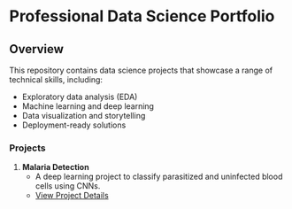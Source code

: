 # Professional Data Science Portfolio

## Overview
This repository contains data science projects that showcase a range of technical skills, including:
- Exploratory data analysis (EDA)
- Machine learning and deep learning
- Data visualization and storytelling
- Deployment-ready solutions

### Projects
1. **Malaria Detection**  
   - A deep learning project to classify parasitized and uninfected blood cells using CNNs.
   - [View Project Details](malaria_detection/README.md)
